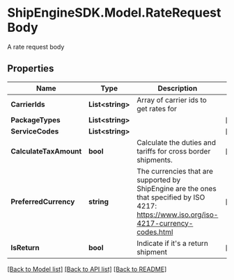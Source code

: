 # ShipEngineSDK.Model.RateRequestBody
A rate request body

## Properties

Name | Type | Description | Notes
------------ | ------------- | ------------- | -------------
**CarrierIds** | **List&lt;string&gt;** | Array of carrier ids to get rates for | 
**PackageTypes** | **List&lt;string&gt;** |  | [optional] 
**ServiceCodes** | **List&lt;string&gt;** |  | [optional] 
**CalculateTaxAmount** | **bool** | Calculate the duties and tariffs for cross border shipments. | [optional] 
**PreferredCurrency** | **string** | The currencies that are supported by ShipEngine are the ones that specified by ISO 4217: https://www.iso.org/iso-4217-currency-codes.html  | [optional] 
**IsReturn** | **bool** | Indicate if it&#39;s a return shipment | [optional] 

[[Back to Model list]](../README.md#documentation-for-models) [[Back to API list]](../README.md#documentation-for-api-endpoints) [[Back to README]](../README.md)

